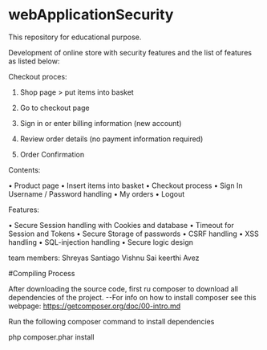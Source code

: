 # webApplicationSecurity
This repository for educational purpose.

Development of online store with security features 
and the list of features as listed below:

Checkout proces:

1. Shop page > put items into basket

2. Go to checkout page

3. Sign in or enter billing information (new account)

4. Review order details (no payment information required)

5. Order Confirmation

Contents:

• Product page 
• Insert items into basket 
• Checkout process
• Sign In Username / Password handling
• My orders
• Logout

Features:

• Secure Session handling with Cookies and database
• Timeout for Session and Tokens
• Secure Storage of passwords
• CSRF handling
• XSS handling
• SQL-injection handling
• Secure logic design


team members:
Shreyas
Santiago
Vishnu
Sai keerthi
Avez

#Compiling Process

After downloading the source code, first ru composer to download all dependencies of the project.
--For info on how to install composer see this webpage: https://getcomposer.org/doc/00-intro.md

Run the following composer command to install dependencies

php composer.phar install

